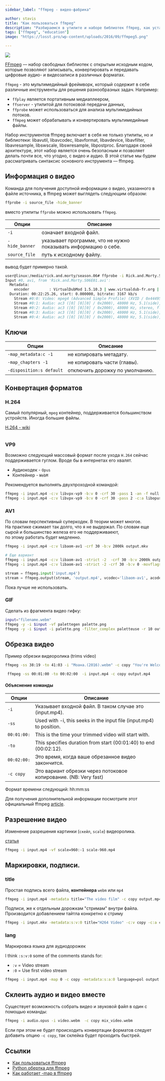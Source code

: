```yaml
---
sidebar_label: "ffmpeg - видео-фабрика"

author: stavis
title: "Как пользоваться ffmpeg"
description: "Разбираемся в утилите и наборе библиотек ffmpeg, как установить, использовать, научиться"
tags: ["ffmpeg", "education"]
image: "https://losst.pro/wp-content/uploads/2016/09/ffmpeg5.png"

---
```


![](https://losst.pro/wp-content/uploads/2016/09/ffmpeg5.png)

[FFmpeg](https://ffmpeg.org/) — набор свободных библиотек с открытым исходным кодом, которые позволяют записывать, конвертировать и передавать цифровые аудио- и видеозаписи в различных форматах.

`ffmpeg` - это мультимедийный фреймворк, который содержит в себе различные инструменты для решения разнообразных задач. Например:

- `ffplay` является портативным медиаплеером, 
- `ffserver` - утилитой для потоковой передачи данных,
- `ffprobe` может использоваться для анализа мультимедийных потоков.
- `ffmpeg` может обрабатывать и конвертировать мультимедийные файлы.

Набор инструментов ffmpeg включает в себя не только утилиты, но и библиотеки: libavutil, libavcodec, libavformat, libavdevice, libavfilter, libavresample, libswscale, libswresample, libpostproc. Благодаря своей архитектуре, этот набор является очень безопасным и позволяет делать почти все, что угодно, с видео и аудио. В этой статье мы будем рассматривать синтаксис основного инструмента — ffmpeg.

## Информация о видео

Команда для получения доступной информации о видео, указанного в файле источника, в ffmpeg может выглядеть следующим образом:

```bash
ffprobe -i source_file -hide_banner
```

вместо утилиты `ffprobe` можно использовать `ffmpeg`.

| Опции | Описание |
| --- | --- |
| `-i` | означает входной файл. |
| `-hide_banner` |  указывает программе, что не нужно показывать информацию о себе. |
| `source_file` | путь к исходному файлу. |

вывод будет примерно такой.

```bash
user@linux:/media/rick.and.morty/season.06# ffprobe -i Rick.and.Morty.S06E01.avi -hide_banner
Input #0, avi, from 'Rick.and.Morty.S06E01.avi':
  Metadata:
    encoder         : VirtualDubMod 1.5.10.3 | www.virtualdub-fr.org || (build 2550/release)
  Duration: 00:22:25.26, start: 0.000000, bitrate: 3167 kb/s
    Stream #0:0: Video: mpeg4 (Advanced Simple Profile) (XVID / 0x44495658), yuv420p, 720x400 [SAR 1:1 DAR 9:5], 1799 kb/s, 23.98 fps, 23.98 tbr, 23.98 tbn, 23.98 tbc
    Stream #0:1: Audio: ac3 ([0] [0][0] / 0x2000), 48000 Hz, 5.1(side), fltp, 384 kb/s
    Stream #0:2: Audio: ac3 ([0] [0][0] / 0x2000), 48000 Hz, stereo, fltp, 192 kb/s
    Stream #0:3: Audio: ac3 ([0] [0][0] / 0x2000), 48000 Hz, 5.1(side), fltp, 384 kb/s
    Stream #0:4: Audio: ac3 ([0] [0][0] / 0x2000), 48000 Hz, 5.1(side), fltp, 384 kb/s
```

## Ключи

| Опции | Описание |
| --- | --- |
| `-map_metadata:c -1` | не копировать метадату. |
| `-map_chapters -1` | не копировать части (главы). |
| `-disposition:s default` | отключить дорожку по умолчанию. |



## Конвертация форматов

### H.264

Самый популярный, `mpeg` контейнер, поддерживается большинством устройств.
Иногда большие файлы.

[H.264 - wiki](https://ru.wikipedia.org/wiki/H.264)

```bash

```

### VP9

Возможно следующий массовый формат после ухода `H.264`
сейчас поддерживается гуглом. Вроде бы в интернетах его хвалят.

- Аудиокодек - `Opus`
- Контейнер - `WebM`

Рекомендуется выполнять двухпроходной командой:

```bash
ffmpeg -i input.mp4 -c:v libvpx-vp9 -b:v 0 -crf 30 -pass 1 -an -f null NUL && ^
ffmpeg -i input.mp4 -c:v libvpx-vp9 -b:v 0 -crf 30 -pass 2 -c:a libopus output.webm
```

### AV1

По словам перспективный суперкодек. В теории может многое.  
На практике сжимает так долго, что я не выдержал.
По словам еще сырой и большинство железа его не поддерживаеют,  
по этому работать будет медленно.


```bash
ffmpeg -i input.mp4 -c:v libaom-av1 -crf 30 -b:v 2000k output.mkv

# Еще вариант
ffmpeg -i input.mp4 -c:v libaom-av1 -strict -2  -crf 30 -b:v 2000k output.mkv
ffmpeg -i input.mp4 -c:v libaom-av1 -strict -2 -crf 30 -b:v 0 -movflags +faststart output.mp4
```

```python
stream = ffmpeg.input('input.mp4')
stream = ffmpeg.output(stream, 'output.mp4', vcodec='libaom-av1', acodec='libopus', strict='-2')
```

Пока лучше не использовать.

### GIF

Сделать из фрагмента видео гифку:

```bash
input="filename.webm"
ffmpeg -y -i $input -vf palettegen palette.png
ffmpeg -y -i $input -i palette.png -filter_complex paletteuse -r 10 out.gif
```

## Обрезка видео

Пример обрезки видеоролика (trims video)

```bash
ffmpeg -ss 38:19 -to 41:03 -i "Моана.(2016).webm" -c copy "You're Welcome.ru.webm"
```

```bash
 ffmpeg -ss 00:01:00 -to 00:02:00  -i input.mp4 -c copy output.mp4
```

#### Объяснение команды

| Опции | Описание |
| --- | --- |
| `-i` | Указывает входной файл. В таком случае это (input.mp4). |
| `-ss` | Used with -i, this seeks in the input file (input.mp4) to position. |
| `00:01:00:` | This is the time your trimmed video will start with. |
| `-to` | This specifies duration from start (00:01:40) to end (00:02:12). |
| `00:02:00:` | Это время, когда ваше обрезанное видео закончится. |
| `-c copy` | Это вариант обрезки через потоковое копирование. (NB: Very fast) |

Формат времени следующий: hh:mm:ss

Для получения дополнительной информации посмотрите этот официальный ffmpeg [article](https://trac.ffmpeg.org/wiki/Seeking#Cuttingsmallsections).


## Разрешение видео

Изменение разрешения картинки (`скейл`, `scale`) видеоролика.

[статья](https://trac.ffmpeg.org/wiki/Scaling)

```bash
ffmpeg -i input.mp4 -vf scale=960:-1 scale-960.mp4
```

## Маркировки, подписи.

### title

Простая подпись всего файла, **контейнера** `webm` или `mp4`

```bash
ffmpeg -i input.mp4 -metadata title="The video film" -c copy output.mp4
```

Подписи, же к отдельным дорожкам "стримам" внутри файла. Производится добавлением тайтла конкретно к стриму

```bash
ffmpeg -i input.mkv -metadata:s:v:0 title="H264 Video" -c:v copy -c:a copy -c:s copy Output.mkv
```

### lang

Маркировка языка для аудиодорожек

I think `:s:v:0` some of the comments stands for:

- `:v` = Video stream
- `:0` = Use first video stream

```bash
ffmpeg -i input.mp4 -map 0 -c copy -metadata:s:a:0 language=pol output.mp4
```

## Склеить аудио и видео вместе

Существует возможность собрать видео и звуковой файл в один с помощью команды:

```bash
ffmpeg -i audio.opus -i video.webm  -c copy mix_video.webm
```

Если при этом не будет происходить конвертации форматов следует добавить опцию `-c copy`, так склейка будет проходить быстрей.

## Ссылки

- [Как пользоваться ffmpeg](https://losst.pro/poleznye-komandy-ffmpeg)
- [Python обертка для ffmpeg](https://github.com/kkroening/ffmpeg-python)
- [Как работает -map в ffmpeg](https://write.corbpie.com/understanding-ffmpeg-map-with-examples/)
